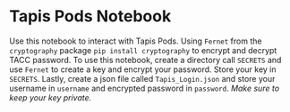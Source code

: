 # Tapis Pods Notebook
Use this notebook to interact with Tapis Pods. Using `Fernet` from the `cryptography` package `pip install cryptography` to encrypt and decrypt TACC password.
To use this notebook, create a directory call `SECRETS` and use `Fernet` to create a key and encrypt your password. Store your key in `SECRETS`. Lastly, create a json file called `Tapis_Login.json` and store your username in `username` and encrypted password in `password`. *Make sure to keep your key private.*